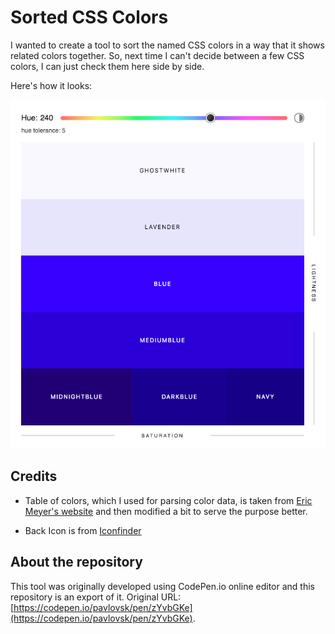 # Sorted CSS Colors

I wanted to create a tool to sort the named CSS colors in a way that it shows related colors together. So, next time I can't decide between a few CSS colors, I can just check them here side by side.

Here's how it looks:

![Screenshot](screenshot.png)

## Credits

- Table of colors, which I used for parsing color data, is taken from [Eric Meyer's website](https://meyerweb.com/eric/css/colors/) and then modified a bit to serve the purpose better.

- Back Icon is from [Iconfinder](https://www.iconfinder.com/icons/326518/arrow_back_icon)

## About the repository

This tool was originally developed using CodePen.io online editor and this repository is an export of it. Original URL: [https://codepen.io/pavlovsk/pen/zYvbGKe](https://codepen.io/pavlovsk/pen/zYvbGKe).
